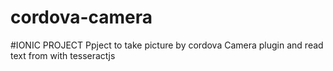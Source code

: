 # cordova-camera
#IONIC PROJECT
Ppject to take picture by cordova Camera plugin and read text from with tesseractjs
